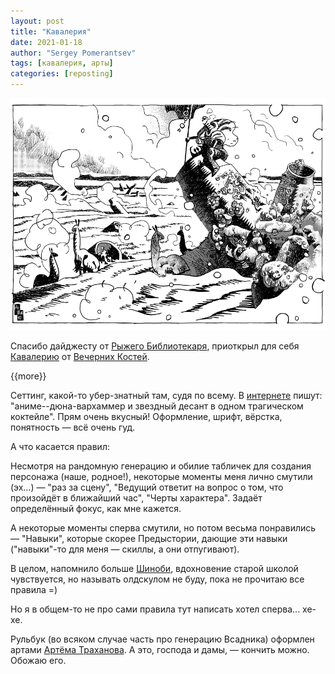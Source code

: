 ```yaml
---
layout: post
title: "Кавалерия"
date: 2021-01-18
author: "Sergey Pomerantsev"
tags: [кавалерия, арты]
categories: [reposting]
---
```


![](/assets/images/CAVALRY.jpg)

Спасибо дайджесту от [Рыжего Библиотекаря](https://vk.com/red_librarian), приоткрыл для себя [Кавалерию](https://vk.com/search?c%5Bq%5D=%23%D0%9A%D0%B0%D0%B2%D0%B0%D0%BB%D0%B5%D1%80%D0%B8%D1%8F%20%23KostiPublishing&c%5Bsection%5D=statuses&w=wall-139382341_12894) от [Вечерних Костей](https://vk.com/vecherniyekosti).

{{more}}

Сеттинг, какой-то убер-знатный там, судя по всему. В [интернете](https://vk.com/wall-94204710_2031) пишут: "аниме--дюна-вархаммер и звездный десант в одном трагическом коктейле". Прям очень вкусный! Оформление, шрифт, вёрстка, понятность — всё очень гуд.

А что касается правил:

Несмотря на рандомную генерацию и обилие табличек для создания персонажа (наше, родное!), некоторые моменты меня лично смутили (эх...) — "раз за сцену", "Ведущий ответит на вопрос о том, что произойдёт в ближайший час", "Черты характера". Задаёт определённый фокус, как мне кажется.

А некоторые моменты сперва смутили, но потом весьма понравились — "Навыки", которые скорее Предыстории, дающие эти навыки ("навыки"-то для меня — скиллы, а они отпугивают).

В целом, напомнило больше [Шиноби](https://vk.com/osrtd?w=wall-192439924_541), вдохновение старой школой чувствуется, но называть олдскулом не буду, пока не прочитаю все правила =)

Но я в общем-то не про сами правила тут написать хотел сперва... хе-хе.

Рульбук (во всяком случае часть про генерацию Всадника) оформлен артами [Артёма Траханова](https://vk.com/ohotnig). А это, господа и дамы, — кончить можно. Обожаю его.
